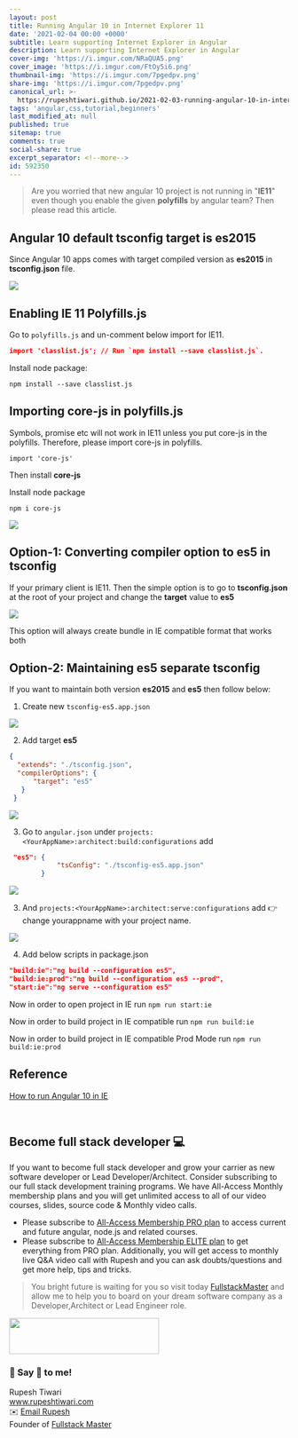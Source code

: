 ```yaml
---
layout: post
title: Running Angular 10 in Internet Explorer 11
date: '2021-02-04 00:00 +0000'
subtitle: Learn supporting Internet Explorer in Angular
description: Learn supporting Internet Explorer in Angular
cover-img: 'https://i.imgur.com/NRaQUA5.png'
cover_image: 'https://i.imgur.com/FtOy5i6.png'
thumbnail-img: 'https://i.imgur.com/7pgedpv.png'
share-img: 'https://i.imgur.com/7pgedpv.png'
canonical_url: >-
  https://rupeshtiwari.github.io/2021-02-03-running-angular-10-in-internet-explorer-11-date-2021-02-04/
tags: 'angular,css,tutorial,beginners'
last_modified_at: null
published: true
sitemap: true
comments: true
social-share: true
excerpt_separator: <!--more-->
id: 592350
---
```

> Are you worried that new angular 10 project is not running in "**IE11**" even though you enable the given **polyfills** by angular team? Then please read this article. 

## Angular 10 default tsconfig target is es2015
Since Angular 10 apps comes with target compiled version as **es2015** in **tsconfig.json** file. 

![](https://i.imgur.com/jUUlN7X.png)

## Enabling IE 11 Polyfills.js 
 Go to `polyfills.js` and un-comment below import for IE11. 
 
 ```json
 import 'classlist.js'; // Run `npm install --save classlist.js`.
 ```
 
 Install node package:
 
 ```shell
 npm install --save classlist.js
 ```
  
## Importing core-js in polyfills.js 
Symbols, promise etc will not work in IE11 unless you put core-js in the polyfills. Therefore, please import core-js in polyfills. 

`import 'core-js'`

Then install **core-js**

Install node package

```shell
npm i core-js
```

![](https://i.imgur.com/9BNqBLr.png)

## Option-1: Converting compiler option to es5 in tsconfig
If your primary client is IE11. Then the simple option is to go to **tsconfig.json** at the root of your project and change the **target** value to **es5**

![](https://i.imgur.com/soe3snm.png)

This option will always create bundle in IE compatible format that works both
## Option-2: Maintaining es5 separate tsconfig 
If you want to maintain both version **es2015** and **es5** then follow below: 

1. Create new `tsconfig-es5.app.json`

![](https://i.imgur.com/BQlp9dx.png)

2. Add target **es5**

```json 
{
  "extends": "./tsconfig.json",
  "compilerOptions": {
      "target": "es5"
   }
 }
```
![](https://i.imgur.com/0fq8KaZ.png)

3. Go to `angular.json`  under `projects:<YourAppName>:architect:build:configurations` add 


```json
 "es5": {
            "tsConfig": "./tsconfig-es5.app.json"
        }
```


![](https://i.imgur.com/II1GeDj.png)


3. And `projects:<YourAppName>:architect:serve:configurations` add
👉 change yourappname with your project name. 

![](https://i.imgur.com/ZFf99iB.png)

4. Add below scripts in package.json

```json
"build:ie":"ng build --configuration es5",
"build:ie:prod":"ng build --configuration es5 --prod",
"start:ie":"ng serve --configuration es5"

```

Now in order to open project in IE run `npm run start:ie`

Now in order to build project in IE compatible run `npm run build:ie`

Now in order to build project in IE compatible Prod Mode run `npm run build:ie:prod`




## Reference 
[How to run Angular 10 in IE](https://stackoverflow.com/questions/56379067/how-do-i-support-internet-explorer-in-an-angular-8-application)

<br/>

## Become full stack developer 💻
If you want to become full stack developer and grow your carrier as new software developer or Lead Developer/Architect. Consider subscribing to our full stack development training programs. We have All-Access Monthly membership plans and you will get unlimited access to all of our video courses, slides, source code & Monthly video calls.

- Please subscribe to [All-Access Membership PRO plan](https://www.fullstackmaster.net/pro) to access current and future angular, node.js and related courses.
- Please subscribe to [All-Access Membership ELITE plan](https://www.fullstackmaster.net/elite) to get everything from PRO plan. Additionally, you will get access to monthly live Q&A video call with Rupesh and you can ask doubts/questions and get more help, tips and tricks.

> You bright future is waiting for you so visit today [FullstackMaster](www.fullstackmaster.net) and allow me to help you to board on your dream software company as a Developer,Architect or Lead Engineer role.
<a href="https://www.fullstackmaster.net">
    <img height="65" src="https://i.imgur.com/9OCLciM.png" width="270">
</a>
 

<br/>

### 💖 Say 👋 to me! 

<div> 
Rupesh Tiwari </div><div>
<a href="https://www.rupeshtiwari.com"> www.rupeshtiwari.com</a> </div><div>
✉️ <a href="mailto:fullstackmaster1@gmail.com?subject=Hi"> Email Rupesh</a> </div><div>
Founder of <a href="https://www.fullstackmaster.net"> Fullstack Master</a></div><div>
</div>
